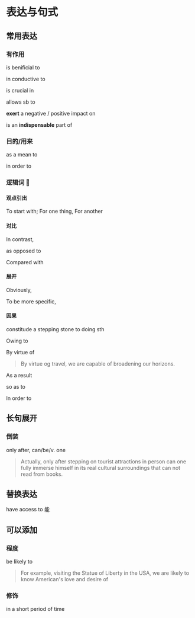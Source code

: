 # 表达与句式

## 常用表达

### 有作用

is benificial to

in conductive to

is crucial in

allows sb to

**exert** a negative / positive impact on

is an **indispensable** part of

### 目的/用来

as a mean to

in order to

### 逻辑词 🌟

#### 观点引出

To start with; For one thing, For another

#### 对比

In contrast,

as opposed to

Compared with

#### 展开

Obviously,

To be more specific,

#### 因果

constitude a stepping stone to doing sth

Owing to

By virtue of

> By virtue og travel, we are capable of broadening our horizons.

As a result

so as to

In order to

## 长句展开

### 倒装

only after, can/be/v. one

> Actually, only after stepping on tourist attractions in person can one fully immerse himself in its real cultural surroundings that can not read from books.

## 替换表达

have access to 能

## 可以添加

### 程度

be likely to

> For example, visiting the Statue of Liberty in the USA, we are likely to know American's love and desire of

### 修饰

in a short period of time

